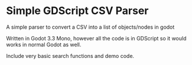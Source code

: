 # Simple GDScript CSV Parser
 A simple parser to convert a CSV into a list of objects/nodes in godot
 
 Written in Godot 3.3 Mono, however all the code is in GDScript so it would works in normal Godot as well.
 
 Include very basic search functions and demo code.
